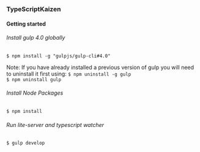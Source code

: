 ### TypeScriptKaizen

#### Getting started

###### Install gulp 4.0 globally

`$ npm install -g "gulpjs/gulp-cli#4.0"`

Note: If you have already installed a previous version of gulp you will need to uninstall it first using:
`$ npm uninstall -g gulp`  
`$ npm uninstall gulp`

###### Install Node Packages 

`$ npm install`

###### Run lite-server and typescript watcher 

`$ gulp develop`
